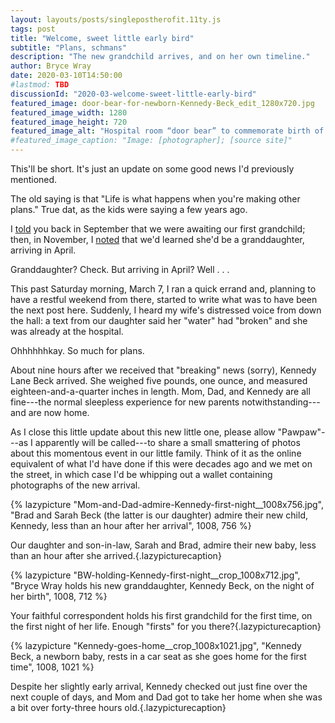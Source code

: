 ```yaml
---
layout: layouts/posts/singlepostherofit.11ty.js
tags: post
title: "Welcome, sweet little early bird"
subtitle: "Plans, schmans"
description: "The new grandchild arrives, and on her own timeline."
author: Bryce Wray
date: 2020-03-10T14:50:00
#lastmod: TBD
discussionId: "2020-03-welcome-sweet-little-early-bird"
featured_image: door-bear-for-newborn-Kennedy-Beck_edit_1280x720.jpg
featured_image_width: 1280
featured_image_height: 720
featured_image_alt: "Hospital room “door bear” to commemorate birth of Kennedy Beck"
#featured_image_caption: "Image: [photographer]; [source site]"
---
```


This'll be short. It's just an update on some good news I'd previously mentioned.

The old saying is that "Life is what happens when you're making other plans." True dat, as the kids were saying a few years ago.

I [told](/posts/2019/09/now-im-sixty-four) you back in September that we were awaiting our first grandchild; then, in November, I [noted](/posts/2019/11/mixed-nuts-2019-11) that we'd learned she'd be a granddaughter, arriving in April.

Granddaughter? Check. But arriving in April? Well&nbsp;.&nbsp;.&nbsp;.

This past Saturday morning, March 7, I ran a quick errand and, planning to have a restful weekend from there, started to write what was to have been the next post here. Suddenly, I heard my wife's distressed voice from down the hall: a text from our daughter said her "water" had "broken" and she was already at the hospital.

Ohhhhhhkay. So much for plans.

About nine hours after we received that "breaking" news (sorry), Kennedy Lane Beck arrived. She weighed five pounds, one ounce, and measured eighteen-and-a-quarter inches in length. Mom, Dad, and Kennedy are all fine---the normal sleepless experience for new parents notwithstanding---and are now home.

As I close this little update about this new little one, please allow "Pawpaw"---as I apparently will be called---to share a small smattering of photos about this momentous event in our little family. Think of it as the online equivalent of what I'd have done if this were decades ago and we met on the street, in which case I'd be whipping out a wallet containing photographs of the new arrival.

{% lazypicture "Mom-and-Dad-admire-Kennedy-first-night__1008x756.jpg", "Brad and Sarah Beck (the latter is our daughter) admire their new child, Kennedy, less than an hour after her arrival", 1008, 756 %}

Our daughter and son-in-law, Sarah and Brad, admire their new baby, less than an hour after she arrived.{.lazypicturecaption}

{% lazypicture "BW-holding-Kennedy-first-night__crop_1008x712.jpg", "Bryce Wray holds his new granddaughter, Kennedy Beck, on the night of her birth", 1008, 712 %}

Your faithful correspondent holds his first grandchild for the first time, on the first night of her life. Enough "firsts" for you there?{.lazypicturecaption}

{% lazypicture "Kennedy-goes-home__crop_1008x1021.jpg", "Kennedy Beck, a newborn baby, rests in a car seat as she goes home for the first time", 1008, 1021 %}

Despite her slightly early arrival, Kennedy checked out just fine over the next couple of days, and Mom and Dad got to take her home when she was a bit over <span class="nobrk">forty-three hours old</span>.{.lazypicturecaption}